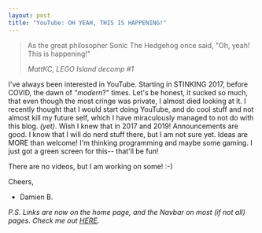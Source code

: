 ```yaml
---
layout: post
title: "YouTube: OH YEAH, THIS IS HAPPENING!"
---
```

<!-- wp:quote -->
<blockquote class="wp-block-quote"><!-- wp:paragraph -->
<p>As the great philosopher Sonic The Hedgehog once said, "Oh, yeah!  This is happening!"</p>
<!-- /wp:paragraph --><cite>MattKC, <em>LEGO Island decomp #1</em></cite></blockquote>
<!-- /wp:quote -->

<!-- wp:paragraph -->
<p>I've always been interested in YouTube.  Starting in STINKING 2017, before COVID, the dawn of <em>"modern</em>?" times.  Let's be honest, it sucked so much, that even though the most cringe was private, I almost died looking at it.  I recently thought that I would start doing YouTube, and do cool stuff and not almost kill my future self, which I have miraculously managed to not do with this blog. <em>(yet)</em>.  Wish I knew that in 2017 and 2019! Announcements are good.  I know that I will do nerd stuff there, but I am not sure yet.  Ideas are MORE than welcome! I'm thinking programming and maybe some gaming.  I just got a green screen for this-- that'll be fun!</p>
<!-- /wp:paragraph -->

<!-- wp:paragraph -->
<p>There are no videos, but I am working on some! :-)</p>
<!-- /wp:paragraph -->

<!-- wp:paragraph -->
<p>Cheers,</p>
<!-- /wp:paragraph -->

<!-- wp:list -->
<ul><!-- wp:list-item -->
<li>Damien B.</li>
<!-- /wp:list-item --></ul>
<!-- /wp:list -->

<!-- wp:paragraph -->
<p><em>P.S. Links are now on the home page, and the Navbar on most (if not all) pages.  Check me out <a href="https://youtube.com/@AlphaGameDeveloper" target="_blank" rel="noopener" title="HERE">HERE</a>.</em></p>
<!-- /wp:paragraph -->